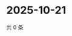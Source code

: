 # 2025-10-21

共 0 条

<!-- BEGIN ZHIHUQUESTIONS -->
<!-- 最后更新时间 Tue Oct 21 2025 04:13:03 GMT+0800 (China Standard Time) -->

<!-- END ZHIHUQUESTIONS -->
